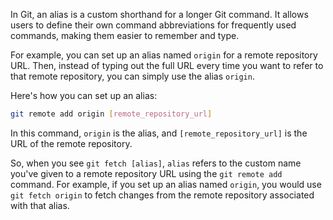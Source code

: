 In Git, an alias is a custom shorthand for a longer Git command. It allows users to define their own command abbreviations for frequently used commands, making them easier to remember and type.

For example, you can set up an alias named `origin` for a remote repository URL. Then, instead of typing out the full URL every time you want to refer to that remote repository, you can simply use the alias `origin`.

Here's how you can set up an alias:

```bash
git remote add origin [remote_repository_url]
```

In this command, `origin` is the alias, and `[remote_repository_url]` is the URL of the remote repository.

So, when you see `git fetch [alias]`, `alias` refers to the custom name you've given to a remote repository URL using the `git remote add` command. For example, if you set up an alias named `origin`, you would use `git fetch origin` to fetch changes from the remote repository associated with that alias.
